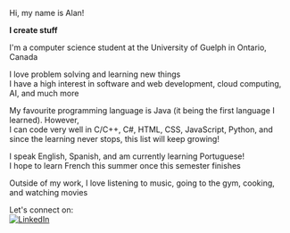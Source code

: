 Hi, my name is Alan!

**I create stuff**

<p>I'm a computer science student at the University of Guelph in Ontario, Canada</p>

<p>I love problem solving and learning new things<br>
I have a high interest in software and web development, cloud computing, AI, and much more</p>

<p>My favourite programming language is Java (it being the first language I learned). However,<br>
I can code very well in C/C++, C#, HTML, CSS, JavaScript, Python, and since the learning never stops, this list will keep growing!</p>

<p>I speak English, Spanish, and am currently learning Portuguese!<br>
I hope to learn French this summer once this semester finishes</p>

<p>Outside of my work, I love listening to music, going to the gym, cooking, and watching movies</p>

Let's connect on:<br>
[<img alt="LinkedIn" src="https://img.shields.io/badge/LinkedIn-%230E76A8.svg?&style=for-the-badge&logo=LinkedIn&logoColor=white" />](https://linkedin.com/in/cortes205)
